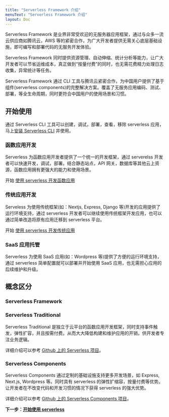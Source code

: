 ```yaml
---
title: "Serverless Framework 介绍"
menuText: "Serverless Framework 介绍"
layout: Doc
---
```


Serverless Framework 是业界非常受欢迎的无服务器应用框架，通过与众多一流云供应商如腾讯云，AWS 等的紧密合作，为广大开发者提供无需关心底层基础设施，即可编写和部署代码的无服务开发体验。

Serverless Framework 同时提供资源管理、自动伸缩、统计分析等能力，让广大开发者可以节省运维成本，真正做到“按量付费”的同时，也无需花费精力处理日志收集，异常统计等任务。

Serverless Framework 通过 CLI 工具与腾讯云紧密合作，为中国用户提供了基于组件(serverless components)的完整解决方案。覆盖了无服务应用编码、测试、部署，等全生命周期，同时更符合中国用户的使用场景和习惯。

## 开始使用

通过 Serverless CLI 工具可以创建，调试，部署，查看，移除 serverless 应用，马上[安装 Serverless CLI](./quickstart/installation.md) 并使用。

### 函数应用开发

Serverless 为函数应用开发者提供了一个统一的开发框架，通过 serverelss 开发者可以快速开发，调试，部署。结合静态站点，API 网关，数据库等其他云上资源，函数应用拥有更强大的能力和使用场景。

开始 [使用 serverless 开发函数应用](./quickstart/function-dev.md)

### 传统应用开发

Serveless 为使用传统框架(如：Nextjs, Express, Django 等)开发的应用提供了运行环境支持，通过 serverless 开发者可以继续使用传统框架开发应用，也可以通过简单改造将原有应用迁移到 serverless 平台。

开始 [使用 serverless 开发传统应用](./quickstart/components-dev.md)

### SaaS 应用托管

Serverless 为使用 SaaS 应用(如：Wordpress 等)提供了方便的运行环境支持，通过 serverless 简单配置就可以部署并开始使用 SaaS 应用，也无需担心应用的后续维护和升级。

<!-- TODO: 更新产品优势
## 独特优势

### 热启动

Serverless 与 腾讯云深度合作，从根本上解决了其他 serverless 启动慢，第一次响应超时等等弊端。

### 弹性伸缩

### 一站式开发

Serverless Framework 打造了从初始化、编码、调试、资源配置和部署发布，到业务监控告警、故障排查的一站式解决方案。您可以快速创建 Serverless 应用，并完成应用的调试和部署，监控已发布应用运行状态并快速排障。

### 简化配置

Serverless Framework 提供了丰富的软件应用生态（Component）供您搭建各种形态的 Serverless 应用。您只需几行配置描述，即可进行云函数、API 网关、COS、DB 等 Serverless 资源的快速创建、部署和修改，无需在各个云资源控制台手动开通服务和配置管理，彻底摆脱基础设施的管理和维护，轻松交付 Serverless 应用。

### 轻松运维

Serverless Framework 支持用户快速部署 Serverless 化的云服务，支持用户按需付费，并能够根据业务请求自动进行弹性伸缩，让您可以从容面对业务请求峰值。您无需再提前手动配置计算资源，无需从零搭建自己的监控告警系统，完全免去传统的运维烦恼，并使得您付出的资源成本相比传统服务可节省超过 80% 。

### 秒级部署

大多数 Serverless Components 比传统的配置工具部署快 20 倍左右，Components 可以通过快速的部署和远端验证，有效减少本地模拟和调试的环节。

-->

## 概念区分

### Serverless Framework

### Serverless Traditional

Serverless Traditional 是独立于云平台的函数应用开发框架，同时支持事件触发，弹性扩容，并且按需付费。从而大大降低构建和维护应用的开销，供开发者专注业务逻辑。

详细介绍可以参考 [Github 上的 Serverless 项目](https://github.com/serverless/serverless/blob/master/README_CN.md)。

### Serverless Components

Serverless Components 通过定制的基础设施支持更多开发场景，如 Express, Next.js, Wordpress 等。同时具有 serverless 的弹性扩缩容，按量付费等优势。让开发者在不改变代码和开发习惯的情况下获得 serverless 的强大优势。

详细介绍可以参考 [Github 上的 Serverless Components 项目](https://github.com/serverless/components/blob/master/README.cn.md)。

**下一步：[开始使用 serverless](./quickstart/installation)**
